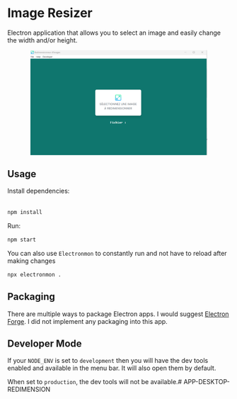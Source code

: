 # Image Resizer

Electron application that allows you to select an image and easily change the width and/or height.

<div style="display: flex; justify-content: center">
<img src="./capture-.png" width="400" />
</div>

## Usage

Install dependencies:

```bash

npm install
```

Run:

```bash
npm start
```

You can also use `Electronmon` to constantly run and not have to reload after making changes

```bash
npx electronmon .
```

## Packaging

There are multiple ways to package Electron apps. I would suggest [Electron Forge](https://www.electronforge.io/). I did not implement any packaging into this app.

## Developer Mode

If your `NODE_ENV` is set to `development` then you will have the dev tools enabled and available in the menu bar. It will also open them by default.

When set to `production`, the dev tools will not be available.#   A P P - D E S K T O P - R E D I M E N S I O N 
 
 

